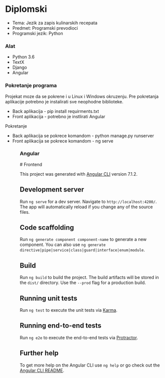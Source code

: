 # Diplomski
<ul>
  <li>Tema: Jezik za zapis kulinarskih recepata </li>
  <li>Predmet: Programski prevodioci </li>
  <li>Programski jezik: Python </li>
</ul>

<h3> Alat </h3>
  <ul> 
  <li> Python 3.6 </li>
  <li> TextX </li> 
  <li> Django </li>
	<li> Angular </li>
  </ul> 

<h3> Pokretanje programa </h3> 
<p> Projekat moze da se pokrene i u Linux i Windows okruzenju. Pre pokretanja aplikacije potrebno je instalirati sve neophodne biblioteke. </p>
<ul>
	<li> Back aplikacija - pip install requirments.txt  </li> 
	<li> Front aplikacija - potrebno je instlirati Angular </li> 
</ul>
<p> Pokretanje </p>
<ul> 
	<li> Back aplikacija se pokrece komandom - python manage.py runserver </li>
	<li> Front aplikacija se pokrece komandom - ng serve </li> 
<ul> 
	
<h3> Angular </h3> 
# Frontend

This project was generated with [Angular CLI](https://github.com/angular/angular-cli) version 7.1.2.

## Development server

Run `ng serve` for a dev server. Navigate to `http://localhost:4200/`. The app will automatically reload if you change any of the source files.

## Code scaffolding

Run `ng generate component component-name` to generate a new component. You can also use `ng generate directive|pipe|service|class|guard|interface|enum|module`.

## Build

Run `ng build` to build the project. The build artifacts will be stored in the `dist/` directory. Use the `--prod` flag for a production build.

## Running unit tests

Run `ng test` to execute the unit tests via [Karma](https://karma-runner.github.io).

## Running end-to-end tests

Run `ng e2e` to execute the end-to-end tests via [Protractor](http://www.protractortest.org/).

## Further help

To get more help on the Angular CLI use `ng help` or go check out the [Angular CLI README](https://github.com/angular/angular-cli/blob/master/README.md).
